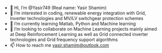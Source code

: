 - 👋 Hi, I’m @Yasir749 (Real name: Yasir Shamim)  
- 👀 I’m interested in coding, renewable energy integration with Grid, Inverter technologies and MV/LV switchgear protection schemes
- 🌱 I’m currently learning Matlab, Python and Machine learning 
- 💞️ I’m looking to collaborate on Machine Learning projects mainly aimed at Deep Reinforcement Learning as well as Grid connected inverter technologies and Grid frequency support algorithms
- 📫 How to reach me yasir.shamim@outlook.com

<!---
Yasir749/Yasir749 is a ✨ special ✨ repository because its `README.md` (this file) appears on your GitHub profile.
You can click the Preview link to take a look at your changes.
--->
